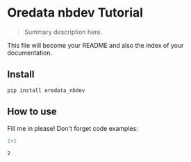 # Oredata nbdev Tutorial
> Summary description here.


This file will become your README and also the index of your documentation.

## Install

`pip install oredata_nbdev`

## How to use

Fill me in please! Don't forget code examples:

```python
1+1
```




    2


